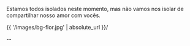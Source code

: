 
Estamos todos isolados neste momento,
mas não vamos nos isolar de 
compartilhar nosso amor com vocês.

<backgroundimage> 
    {{ '/images/bg-flor.jpg' | absolute_url }}/ 
</backgroundimage>

--


